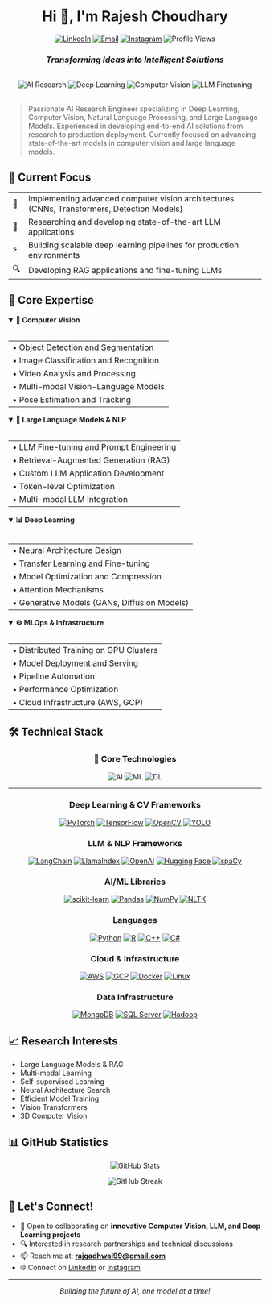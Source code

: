 <h1 align="center">Hi 👋, I'm Rajesh Choudhary</h1>
<p align="center">
  <a href="https://www.linkedin.com/in/rajesh-choudharyy/"><img src="https://img.shields.io/badge/LinkedIn-0077B5?style=for-the-badge&logo=linkedin&logoColor=white" alt="LinkedIn"/></a>
  <a href="mailto:rajgadhwal99@gmail.com"><img src="https://img.shields.io/badge/Email-D14836?style=for-the-badge&logo=gmail&logoColor=white" alt="Email"/></a>
  <a href="https://instagram.com/rajesh.jat__"><img src="https://img.shields.io/badge/Instagram-E4405F?style=for-the-badge&logo=instagram&logoColor=white" alt="Instagram"/></a>
  <img src="https://komarev.com/ghpvc/?username=rjaat&style=for-the-badge&color=0e75b6" alt="Profile Views"/>
</p>

<div align="center">
  
### *Transforming Ideas into Intelligent Solutions*

</div>

---

<div align="center">
  <img src="https://img.shields.io/badge/AI-Research-blue?style=for-the-badge" alt="AI Research"/>
  <img src="https://img.shields.io/badge/Deep-Learning-red?style=for-the-badge" alt="Deep Learning"/>
  <img src="https://img.shields.io/badge/Computer-Vision-green?style=for-the-badge" alt="Computer Vision"/>
  <img src="https://img.shields.io/badge/LLM-Expert-yellow?style=for-the-badge" alt="LLM Finetuning"/>
</div>

<br>

> Passionate AI Research Engineer specializing in Deep Learning, Computer Vision, Natural Language Processing, and Large Language Models. Experienced in developing end-to-end AI solutions from research to production deployment. Currently focused on advancing state-of-the-art models in computer vision and large language models.

## 🎯 Current Focus

<div align="left">
  <table>
    <tr>
      <td>🔮</td>
      <td>Implementing advanced computer vision architectures (CNNs, Transformers, Detection Models)</td>
    </tr>
    <tr>
      <td>🤖</td>
      <td>Researching and developing state-of-the-art LLM applications</td>
    </tr>
    <tr>
      <td>⚡</td>
      <td>Building scalable deep learning pipelines for production environments</td>
    </tr>
    <tr>
      <td>🔍</td>
      <td>Developing RAG applications and fine-tuning LLMs</td>
    </tr>
  </table>
</div>

## 💼 Core Expertise

<details open>
<summary><b>🧠 Computer Vision</b></summary>
<br>
<div align="left">
  <table>
    <tr><td>• Object Detection and Segmentation</td></tr>
    <tr><td>• Image Classification and Recognition</td></tr>
    <tr><td>• Video Analysis and Processing</td></tr>
    <tr><td>• Multi-modal Vision-Language Models</td></tr>
    <tr><td>• Pose Estimation and Tracking</td></tr>
  </table>
</div>
</details>

<details open>
<summary><b>🤖 Large Language Models & NLP</b></summary>
<br>
<div align="left">
  <table>
    <tr><td>• LLM Fine-tuning and Prompt Engineering</td></tr>
    <tr><td>• Retrieval-Augmented Generation (RAG)</td></tr>
    <tr><td>• Custom LLM Application Development</td></tr>
    <tr><td>• Token-level Optimization</td></tr>
    <tr><td>• Multi-modal LLM Integration</td></tr>
  </table>
</div>
</details>

<details open>
<summary><b>📊 Deep Learning</b></summary>
<br>
<div align="left">
  <table>
    <tr><td>• Neural Architecture Design</td></tr>
    <tr><td>• Transfer Learning and Fine-tuning</td></tr>
    <tr><td>• Model Optimization and Compression</td></tr>
    <tr><td>• Attention Mechanisms</td></tr>
    <tr><td>• Generative Models (GANs, Diffusion Models)</td></tr>
  </table>
</div>
</details>

<details open>
<summary><b>⚙️ MLOps & Infrastructure</b></summary>
<br>
<div align="left">
  <table>
    <tr><td>• Distributed Training on GPU Clusters</td></tr>
    <tr><td>• Model Deployment and Serving</td></tr>
    <tr><td>• Pipeline Automation</td></tr>
    <tr><td>• Performance Optimization</td></tr>
    <tr><td>• Cloud Infrastructure (AWS, GCP)</td></tr>
  </table>
</div>
</details>

## 🛠️ Technical Stack

<div align="center">

### 🧠 Core Technologies
![AI](https://img.shields.io/badge/Artificial_Intelligence-569A31?style=for-the-badge&logo=artificial-intelligence&logoColor=white)
![ML](https://img.shields.io/badge/Machine_Learning-025196?style=for-the-badge&logo=machine-learning&logoColor=white)
![DL](https://img.shields.io/badge/Deep_Learning-FF6F61?style=for-the-badge&logo=deep-learning&logoColor=white)

---

### Deep Learning & CV Frameworks
[![PyTorch](https://img.shields.io/badge/PyTorch-EE4C2C?style=for-the-badge&logo=pytorch&logoColor=white)](#)
[![TensorFlow](https://img.shields.io/badge/TensorFlow-FF6F00?style=for-the-badge&logo=tensorflow&logoColor=white)](#)
[![OpenCV](https://img.shields.io/badge/OpenCV-5C3EE8?style=for-the-badge&logo=opencv&logoColor=white)](#)
[![YOLO](https://img.shields.io/badge/YOLO-00FFFF?style=for-the-badge&logo=yolo&logoColor=black)](#)

### LLM & NLP Frameworks
[![LangChain](https://img.shields.io/badge/LangChain-121D33?style=for-the-badge&logo=chainlink&logoColor=white)](#)
[![LlamaIndex](https://img.shields.io/badge/LlamaIndex-FF4B4B?style=for-the-badge&logo=llama&logoColor=white)](#)
[![OpenAI](https://img.shields.io/badge/OpenAI-412991?style=for-the-badge&logo=openai&logoColor=white)](#)
[![Hugging Face](https://img.shields.io/badge/🤗_Transformers-FFD21E?style=for-the-badge)](#)
[![spaCy](https://img.shields.io/badge/spaCy-09A3D5?style=for-the-badge&logo=spacy&logoColor=white)](#)

### AI/ML Libraries
[![scikit-learn](https://img.shields.io/badge/scikit--learn-F7931E?style=for-the-badge&logo=scikit-learn&logoColor=white)](#)
[![Pandas](https://img.shields.io/badge/Pandas-150458?style=for-the-badge&logo=pandas&logoColor=white)](#)
[![NumPy](https://img.shields.io/badge/NumPy-013243?style=for-the-badge&logo=numpy&logoColor=white)](#)
[![NLTK](https://img.shields.io/badge/NLTK-154F5B?style=for-the-badge&logo=python&logoColor=white)](#)

### Languages
[![Python](https://img.shields.io/badge/Python-3776AB?style=for-the-badge&logo=python&logoColor=white)](#)
[![R](https://img.shields.io/badge/R-276DC3?style=for-the-badge&logo=r&logoColor=white)](#)
[![C++](https://img.shields.io/badge/C++-00599C?style=for-the-badge&logo=cplusplus&logoColor=white)](#)
[![C#](https://img.shields.io/badge/C%23-239120?style=for-the-badge&logo=c-sharp&logoColor=white)](#)

### Cloud & Infrastructure
[![AWS](https://img.shields.io/badge/AWS-232F3E?style=for-the-badge&logo=amazon-aws&logoColor=white)](#)
[![GCP](https://img.shields.io/badge/Google_Cloud-4285F4?style=for-the-badge&logo=google-cloud&logoColor=white)](#)
[![Docker](https://img.shields.io/badge/Docker-2496ED?style=for-the-badge&logo=docker&logoColor=white)](#)
[![Linux](https://img.shields.io/badge/Linux-FCC624?style=for-the-badge&logo=linux&logoColor=black)](#)

### Data Infrastructure
[![MongoDB](https://img.shields.io/badge/MongoDB-47A248?style=for-the-badge&logo=mongodb&logoColor=white)](#)
[![SQL Server](https://img.shields.io/badge/SQL_Server-CC2927?style=for-the-badge&logo=microsoft-sql-server&logoColor=white)](#)
[![Hadoop](https://img.shields.io/badge/Hadoop-66CCFF?style=for-the-badge&logo=apache-hadoop&logoColor=black)](#)

</div>

## 📈 Research Interests
- Large Language Models & RAG
- Multi-modal Learning
- Self-supervised Learning
- Neural Architecture Search
- Efficient Model Training
- Vision Transformers
- 3D Computer Vision

## 📊 GitHub Statistics

<div align="center">
  
![GitHub Stats](https://github-readme-stats.vercel.app/api?username=rjaat&show_icons=true&theme=dark&count_private=true)

![GitHub Streak](https://github-readme-streak-stats.herokuapp.com/?user=rjaat&theme=dark)

</div>

## 🤝 Let's Connect!

- 💼 Open to collaborating on **innovative Computer Vision, LLM, and Deep Learning projects**
- 🔍 Interested in research partnerships and technical discussions
- 📫 Reach me at: **rajgadhwal99@gmail.com**
- 🌐 Connect on [LinkedIn](https://www.linkedin.com/in/rajesh-choudharyy/) or [Instagram](https://instagram.com/rajesh.jat__)

---

<div align="center">
  <i>Building the future of AI, one model at a time!</i>
</div>
